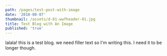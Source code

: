 ```yaml
---
path: /pages/test-post-with-image
date: '2018-08-07'
thumbnail: /assets/d-01-wwfheader-01.jpg
title: Test Blog with An Image
published: 'true'
---
```

lalala! this is a test blog. we need filler text so I'm writing this. I need it to be longer though.
